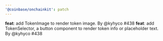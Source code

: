 ```yaml
---
'@coinbase/onchainkit': patch
---
```


**feat**: add TokenImage to render token image. By @kyhyco #438
**feat**: add TokenSelector, a button component to render token info or placeholder text. By @kyhyco #438
